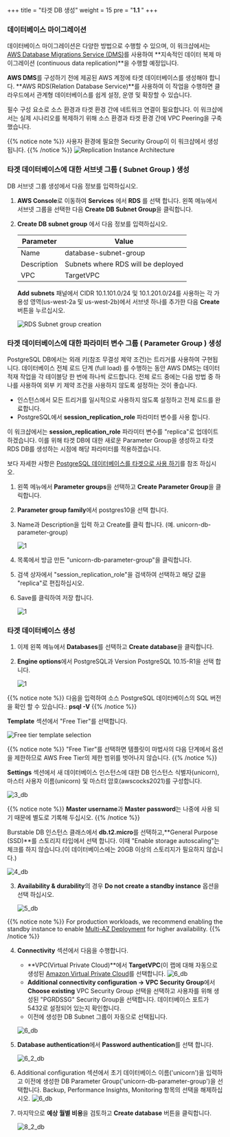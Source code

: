 +++
title = "타겟 DB 생성"
weight = 15
pre = "<b>1.1 </b>"
+++

### 데이터베이스 마이그레이션

데이터베이스 마이그레이션은 다양한 방법으로 수행할 수 있으며, 이 워크샵에서는 <a href="https://aws.amazon.com/dms/" target="_blank">AWS Database Migrations Service (DMS)</a>를 사용하여 **지속적인 데이터 복제 마이그레이션 (continuous data replication)**을 수행할 예정입니다.

**AWS DMS**를 구성하기 전에 제공된 AWS 계정에 타겟 데이터베이스를 생성해야 합니다. **AWS RDS(Relation Database Service)**를 사용하여 이 작업을 수행하면 클라우드에서 관계형 데이터베이스를 쉽게 설정, 운영 및 확장할 수 있습니다.

필수 구성 요소로 소스 환경과 타겟 환경 간에 네트워크 연결이 필요합니다. 이 워크샵에서는 실제 시나리오를 복제하기 위해 소스 환경과 타겟 환경 간에 VPC Peering을 구축 했습니다.

{{% notice note %}}
사용자 환경에 필요한 Security Group이 이 워크샵에서 생성됩니다.
{{% /notice %}}
![Replication Instance Architecture](/db-mig/vpc-peering.png)

### 타겟 데이터베이스에 대한 서브넷 그룹 ( Subnet Group ) 생성



DB 서브넷 그룹 생성에서 다음 정보를 입력하십시오.

1. **AWS Console**로 이동하여 **Services** 에서 **RDS** 를 선택 합니다. 왼쪽 메뉴에서 서브넷 그룹을 선택한 다음 **Create DB Subnet Group**을 클릭합니다.

2. **Create DB subnet group** 에서 다음 정보를 입력하십시오.

    | Parameter           | Value                    |
    | ------------------- | ------------------------ |
    | Name                | database-subnet-group     |
    | Description         | Subnets where RDS will be deployed |
    | VPC      | TargetVPC            |

    **Add subnets** 패널에서 CIDR 10.1.101.0/24 및 10.1.201.0/24를 사용하는 각 가용성 영역(us-west-2a 및 us-west-2b)에서 서브넷 하나를 추가한 다음 **Create** 버튼을 누르십시오.

    ![RDS Subnet group creation](/db-mig/net-db-subnet-group.png)

### 타겟 데이터베이스에 대한 파라미터 변수 그룹 ( Parameter Group ) 생성

PostgreSQL DB에서는 외래 키(참조 무결성 제약 조건)는 트리거를 사용하여 구현됩니다. 데이터베이스 전체 로드 단계 (full load) 를 수행하는 동안 AWS DMS는 데이터 적재 작업을 각 테이블당 한 번에 하나씩 로드합니다. 전체 로드 중에는 다음 방법 중 하나를 사용하여 외부 키 제약 조건을 사용하지 않도록 설정하는 것이 좋습니다.

- 인스턴스에서 모든 트리거를 일시적으로 사용하지 않도록 설정하고 전체 로드를 완료합니다.
- PostgreSQL에서 **session_replication_role** 파라미터 변수를 사용 합니다.

이 워크샵에서는  **session_replication_role** 파라미터 변수를 "replica"로 업데이트하겠습니다. 이를 위해 타겟 DB에 대한 새로운 Parameter Group을 생성하고 타겟 RDS DB를 생성하는 시점에 해당 파라미터를 적용하겠습니다.

보다 자세한 사항은 <a href="https://docs.aws.amazon.com/dms/latest/userguide/CHAP_Target.PostgreSQL.html" target="_blank">PostgreSQL 데이터베이스를 타겟으로 사용 하기</a>를 참조 하십시오.


1. 왼쪽 메뉴에서 **Parameter groups**을 선택하고 **Create Parameter Group**을 클릭합니다.

2. **Parameter group family**에서 postgres10을 선택 합니다.
3. Name과 Description을 입력 하고 Create를 클릭 합니다. (예. unicorn-db-parameter-group)

    ![1](/db-mig/db-parameter-group.png)

4. 목록에서 방금 만든 "unicorn-db-parameter-group"을 클릭합니다.
5. 검색 상자에서 "session_replication_role"을 검색하여 선택하고 해당 값을 "replica"로 편집하십시오.
6. Save를 클릭하여 저장 합니다.

    ![1](/db-mig/db-parameters-2.png)

### 타겟 데이터베이스 생성

1. 이제 왼쪽 메뉴에서 **Databases**를 선택하고 **Create database**을 클릭합니다.

2. **Engine options**에서 PostgreSQL과 Version PostgreSQL 10.15-R1을 선택 합니다.

    ![1](/db-mig/db-create-1.png)

{{% notice note %}}
다음을 입력하여 소스 PostgreSQL 데이터베이스의 SQL 버전을 확인 할 수 있습니다.: **psql -V**
{{% /notice %}}

**Template** 섹션에서 "Free Tier"를 선택합니다.

![Free tier template selection](/db-mig/db-template.png)

{{% notice note %}}
"Free Tier"를 선택하면 템플릿이 마법사의 다음 단계에서 옵션을 제한하므로 AWS Free Tier의 제한 범위를 벗어나지 않습니다.
{{% /notice %}}

**Settings** 섹션에서 새 데이터베이스 인스턴스에 대한 DB 인스턴스 식별자(unicorn), 마스터 사용자 이름(unicorn) 및 마스터 암호(awscocks2021)를 구성합니다.

![3_db](/db-mig/db-create-2.png)

{{% notice note %}}
**Master username**과 **Master password**는 나중에 사용 되기 때문에 별도로 기록해 두십시오.
{{% /notice %}}

Burstable DB 인스턴스 클래스에서 **db.t2.micro**를 선택하고,**General Purpose (SSD)**를 스토리지 타입에서 선택 합니다. 이때  "Enable storage autoscaling"는 체크를 하지 않습니다.(이 데이터베이스에는 20GB 이상의 스토리지가 필요하지 않습니다.)

![4_db](/db-mig/4_db.png)

3. **Availability & durability**의 경우 **Do not create a standby instance** 옵션을 선택 하십시오.

    ![5_db](/db-mig/5_db.png)

{{% notice note %}}
For production workloads, we recommend enabling the standby instance to enable <a href="https://docs.aws.amazon.com/AmazonRDS/latest/UserGuide/Concepts.MultiAZ.html" target="_blank">Multi-AZ Deployment</a> for higher availability.
{{% /notice %}}  

4. **Connectivity** 섹션에서 다음을 수행합니다.

    - **VPC(Virtual Private Cloud)**에서 **TargetVPC**(이 랩에 대해 자동으로 생성된 <a href="https://aws.amazon.com/vpc/" target="_blank">Amazon Virtual Private Cloud</a>를 선택합니다.
    ![6_db](/db-mig/db-create-3.png)
    - **Additional connectivity configuration -> VPC Security Group**에서 **Choose existing** VPC Security Group 선택을 선택하고 사용자를 위해 생성된 "PGRDSSG" Security Group을 선택합니다. 데이터베이스 포트가 5432로 설정되어 있는지 확인합니다.
    - 이전에 생성한 DB Subnet 그룹이 자동으로 선택됩니다.

    ![6_db](/db-mig/java-db-create-4.png)

5. **Database authentication**에서 **Password authentication**를 선택 합니다.

    ![6_2_db](/db-mig/6_2_db.png)

6. Additional configuration 섹션에서 초기 데이터베이스 이름('unicorn')을 입력하고 이전에 생성한 DB Parameter Group('unicorn-db-parameter-group')을 선택합니다. Backup, Performance Insights, Monitoring 항목의 선택을 해제하십시오. 
    ![6_db](/db-mig/db-create-5.png)

7. 마지막으로 **예상 월별 비용**을 검토하고 **Create database** 버튼을 클릭합니다.
   
   ![8_2_db](/db-mig/8_2_db.png)
